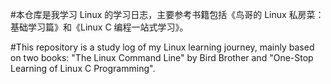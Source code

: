 
#本仓库是我学习 Linux 的学习日志，主要参考书籍包括《鸟哥的 Linux 私房菜：基础学习篇》和《Linux C 编程一站式学习》。

#This repository is a study log of my Linux learning journey, mainly based on two books: "The Linux Command Line" by Bird Brother and "One-Stop Learning of Linux C Programming".


